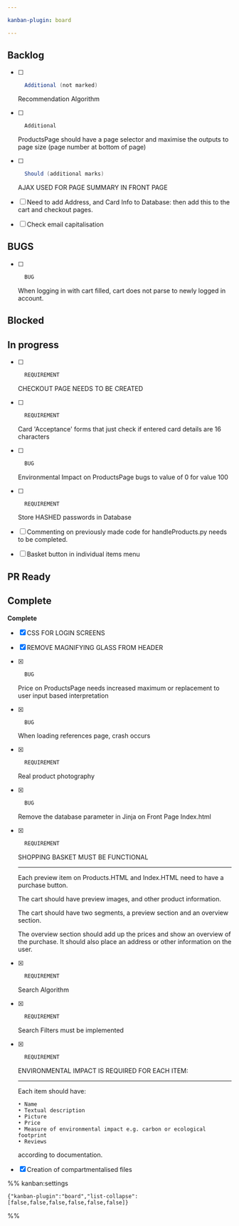 ```yaml
---

kanban-plugin: board

---
```


## Backlog

- [ ] ```java
	Additional (not marked)
	```
	Recommendation Algorithm
- [ ] ```java
	Additional
	```
	ProductsPage should have a page selector and maximise the outputs to page size (page number at bottom of page)
- [ ] ```java
	Should (additional marks)
	```
	AJAX USED FOR PAGE SUMMARY IN FRONT PAGE
- [ ] Need to add Address, and Card Info to Database: then add this to the cart and checkout pages.
- [ ] Check email capitalisation


## BUGS

- [ ] ```java
	BUG
	```
	When logging in with cart filled, cart does not parse to newly logged in account.


## Blocked



## In progress

- [ ] ```java
	REQUIREMENT
	```
	CHECKOUT PAGE NEEDS TO BE CREATED
- [ ] ```java
	REQUIREMENT
	```
	Card 'Acceptance' forms that just check if entered card details are 16 characters
- [ ] ```java
	BUG
	```
	Environmental Impact on ProductsPage bugs to value of 0 for value 100
- [ ] ```java
	REQUIREMENT
	```
	Store HASHED passwords in Database
- [ ] Commenting on previously made code for handleProducts.py needs to be completed.
- [ ] Basket button in individual items menu


## PR Ready



## Complete

**Complete**
- [x] CSS FOR LOGIN SCREENS
- [x] REMOVE MAGNIFYING GLASS FROM HEADER
- [x] ```java
	BUG
	```
	Price on ProductsPage needs increased maximum or replacement to user input based interpretation
- [x] ```java
	BUG
	```
	When loading references page, crash occurs
- [x] ```java
	REQUIREMENT
	```
	Real product photography
- [x] ```java
	BUG
	```
	Remove the database parameter in Jinja on Front Page Index.html
- [x] ```java
	REQUIREMENT
	```
	SHOPPING BASKET MUST BE FUNCTIONAL
	
	----
	
	Each preview item on Products.HTML and Index.HTML need to have a purchase button. 
	
	The cart should have preview images, and other product information.
	
	The cart should have two segments, a preview section and an overview section.
	
	The overview section should add up the prices and show an overview of the purchase. It should also place an address or other information on the user.
- [x] ```java
	REQUIREMENT
	```
	Search Algorithm
- [x] ```java
	REQUIREMENT
	```
	Search Filters must be implemented
- [x] ```java
	REQUIREMENT
	```
	ENVIRONMENTAL IMPACT IS REQUIRED FOR EACH ITEM:
	
	----
	
	Each item should have:
	```
	• Name 
	• Textual description 
	• Picture 
	• Price
	• Measure of environmental impact e.g. carbon or ecological footprint
	• Reviews
	```
	according to documentation.
- [x] Creation of compartmentalised files




%% kanban:settings
```
{"kanban-plugin":"board","list-collapse":[false,false,false,false,false,false]}
```
%%